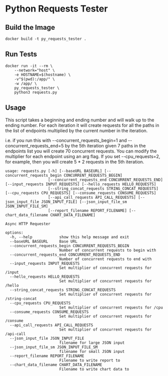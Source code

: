 # Python Requests Tester

## Build the Image

```
docker build -t py_requests_tester .
```

## Run Tests

```
docker run -it --rm \
    --network="host" \
    -e HOSTNAME=$(hostname) \
    -v"$(pwd):/app/" \
    -w /app/ \
    py_requests_tester \
    python3 requests.py
```

## Usage

This script takes a beginning and ending number and will walk up to the ending number. For each iteration it will create requests for all the paths in the list of endpoints multiplied by the current number in the iteration.

i.e. if you run this with --concurrent_requests_begin=1 and --concurrent_requests_end=5 by the 5th iteration given 7 paths in the endpoints list you will create 70 concurrent requests. You can modify the multiplier for each endpoint using an arg flag. If you set --cpu_requests=2, for example, then you will create 5 \* 2 requests in the 5th iteration.

```
usage: requests.py [-h] [--baseURL BASEURL] [--concurrent_requests_begin CONCURRENT_REQUESTS_BEGIN]
                   [--concurrent_requests_end CONCURRENT_REQUESTS_END] [--input_requests INPUT_REQUESTS] [--hello_requests HELLO_REQUESTS]
                   [--string_concat_requests STRING_CONCAT_REQUESTS] [--cpu_requests CPU_REQUESTS] [--consume_requests CONSUME_REQUESTS]
                   [--api_call_requests API_CALL_REQUESTS] [--json_input_file JSON_INPUT_FILE] [--json_input_file_sm JSON_INPUT_FILE_SM]
                   [--report_filename REPORT_FILENAME] [--chart_data_filename CHART_DATA_FILENAME]

Async HTTP Requester

options:
  -h, --help            show this help message and exit
  --baseURL BASEURL     Base URL
  --concurrent_requests_begin CONCURRENT_REQUESTS_BEGIN
                        Number of concurrent requests to begin with
  --concurrent_requests_end CONCURRENT_REQUESTS_END
                        Number of concurrent requests to end with
  --input_requests INPUT_REQUESTS
                        Set multiplier of concurrent requests for /input
  --hello_requests HELLO_REQUESTS
                        Set multiplier of concurrent requests for /hello
  --string_concat_requests STRING_CONCAT_REQUESTS
                        Set multiplier of concurrent requests for /string-concat
  --cpu_requests CPU_REQUESTS
                        Set multiplier of concurrent requests for /cpu
  --consume_requests CONSUME_REQUESTS
                        Set multiplier of concurrent requests for /consume
  --api_call_requests API_CALL_REQUESTS
                        Set multiplier of concurrent requests for /api-call
  --json_input_file JSON_INPUT_FILE
                        filename for large JSON input
  --json_input_file_sm JSON_INPUT_FILE_SM
                        filename for small JSON input
  --report_filename REPORT_FILENAME
                        Filename to write report to
  --chart_data_filename CHART_DATA_FILENAME
                        Filename to write chart data to
```

